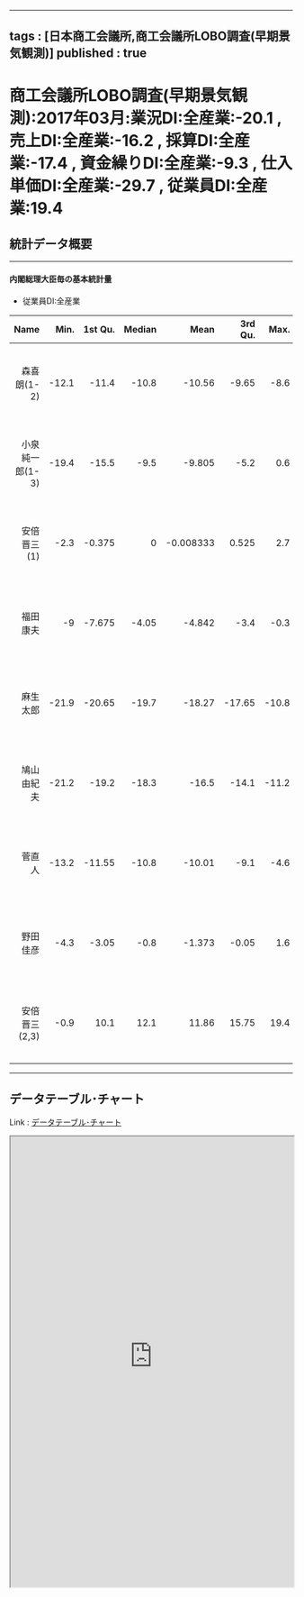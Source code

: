 
---
tags : [日本商工会議所,商工会議所LOBO調査(早期景気観測)]
published : true
---

# 商工会議所LOBO調査(早期景気観測):2017年03月:業況DI:全産業:-20.1 , 売上DI:全産業:-16.2 , 採算DI:全産業:-17.4 , 資金繰りDI:全産業:-9.3 , 仕入単価DI:全産業:-29.7 , 従業員DI:全産業:19.4

## 統計データ概要

***

#### 内閣総理大臣毎の基本統計量

- 従業員DI:全産業

<table id = 'amcc' width = '100%'>
 <thead>
  <tr>
   <th style="text-align:right;"> Name </th>
   <th style="text-align:right;"> Min. </th>
   <th style="text-align:right;"> 1st Qu. </th>
   <th style="text-align:right;"> Median </th>
   <th style="text-align:right;"> Mean </th>
   <th style="text-align:right;"> 3rd Qu. </th>
   <th style="text-align:right;"> Max. </th>
   <th style="text-align:right;"> Period </th>
  </tr>
 </thead>
<tbody>
  <tr>
   <td style="text-align:right;"> 森喜朗(1-2) </td>
   <td style="text-align:right;"> -12.1 </td>
   <td style="text-align:right;"> -11.4 </td>
   <td style="text-align:right;"> -10.8 </td>
   <td style="text-align:right;"> -10.56 </td>
   <td style="text-align:right;"> -9.65 </td>
   <td style="text-align:right;"> -8.6 </td>
   <td style="text-align:right;"> 2000年07月~2001年04月 </td>
  </tr>
  <tr>
   <td style="text-align:right;"> 小泉純一郎(1-3) </td>
   <td style="text-align:right;"> -19.4 </td>
   <td style="text-align:right;"> -15.5 </td>
   <td style="text-align:right;"> -9.5 </td>
   <td style="text-align:right;"> -9.805 </td>
   <td style="text-align:right;"> -5.2 </td>
   <td style="text-align:right;"> 0.6 </td>
   <td style="text-align:right;"> 2001年05月~2006年09月 </td>
  </tr>
  <tr>
   <td style="text-align:right;"> 安倍晋三(1) </td>
   <td style="text-align:right;"> -2.3 </td>
   <td style="text-align:right;"> -0.375 </td>
   <td style="text-align:right;"> 0 </td>
   <td style="text-align:right;"> -0.008333 </td>
   <td style="text-align:right;"> 0.525 </td>
   <td style="text-align:right;"> 2.7 </td>
   <td style="text-align:right;"> 2006年10月~2007年09月 </td>
  </tr>
  <tr>
   <td style="text-align:right;"> 福田康夫 </td>
   <td style="text-align:right;"> -9 </td>
   <td style="text-align:right;"> -7.675 </td>
   <td style="text-align:right;"> -4.05 </td>
   <td style="text-align:right;"> -4.842 </td>
   <td style="text-align:right;"> -3.4 </td>
   <td style="text-align:right;"> -0.3 </td>
   <td style="text-align:right;"> 2007年10月~2008年09月 </td>
  </tr>
  <tr>
   <td style="text-align:right;"> 麻生太郎 </td>
   <td style="text-align:right;"> -21.9 </td>
   <td style="text-align:right;"> -20.65 </td>
   <td style="text-align:right;"> -19.7 </td>
   <td style="text-align:right;"> -18.27 </td>
   <td style="text-align:right;"> -17.65 </td>
   <td style="text-align:right;"> -10.8 </td>
   <td style="text-align:right;"> 2008年10月~2009年09月 </td>
  </tr>
  <tr>
   <td style="text-align:right;"> 鳩山由紀夫 </td>
   <td style="text-align:right;"> -21.2 </td>
   <td style="text-align:right;"> -19.2 </td>
   <td style="text-align:right;"> -18.3 </td>
   <td style="text-align:right;"> -16.5 </td>
   <td style="text-align:right;"> -14.1 </td>
   <td style="text-align:right;"> -11.2 </td>
   <td style="text-align:right;"> 2009年10月~2010年06月 </td>
  </tr>
  <tr>
   <td style="text-align:right;"> 菅直人 </td>
   <td style="text-align:right;"> -13.2 </td>
   <td style="text-align:right;"> -11.55 </td>
   <td style="text-align:right;"> -10.8 </td>
   <td style="text-align:right;"> -10.01 </td>
   <td style="text-align:right;"> -9.1 </td>
   <td style="text-align:right;"> -4.6 </td>
   <td style="text-align:right;"> 2010年07月~2011年09月 </td>
  </tr>
  <tr>
   <td style="text-align:right;"> 野田佳彦 </td>
   <td style="text-align:right;"> -4.3 </td>
   <td style="text-align:right;"> -3.05 </td>
   <td style="text-align:right;"> -0.8 </td>
   <td style="text-align:right;"> -1.373 </td>
   <td style="text-align:right;"> -0.05 </td>
   <td style="text-align:right;"> 1.6 </td>
   <td style="text-align:right;"> 2011年10月~2012年12月 </td>
  </tr>
  <tr>
   <td style="text-align:right;"> 安倍晋三(2,3) </td>
   <td style="text-align:right;"> -0.9 </td>
   <td style="text-align:right;"> 10.1 </td>
   <td style="text-align:right;"> 12.1 </td>
   <td style="text-align:right;"> 11.86 </td>
   <td style="text-align:right;"> 15.75 </td>
   <td style="text-align:right;"> 19.4 </td>
   <td style="text-align:right;"> 2013年01月~2017年03月 </td>
  </tr>
</tbody>
</table>


***

## データテーブル･チャート

Link : [データテーブル･チャート](http://knowledgevault.saecanet.com/charts/am-consulting.co.jp-LOBOCI.html)

<iframe src="http://knowledgevault.saecanet.com/charts/am-consulting.co.jp-LOBOCI.html" width="100%" height="800px"></iframe>